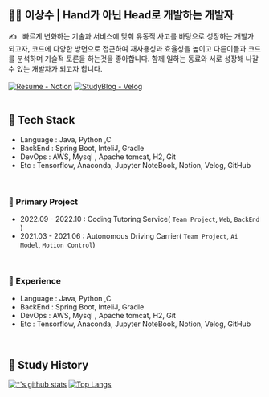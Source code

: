 ## 👨‍💻 이상수 | Hand가 아닌 Head로 개발하는 개발자
✍️ &nbsp;&nbsp;빠르게 변화하는 기술과 서비스에 맞춰 유동적 사고를 바탕으로 성장하는 개발가 되고자, 코드에 다양한 방면으로 접근하여 재사용성과 효율성을 높이고 다른이들과 코드를 분석하며 기술적 토론을 하는것을 좋아합니다. 함께 일하는 동료와 서로 성장해 나갈 수 있는 개발자가 되고자 합니다. 
</br></br>
[![Resume - Notion](https://img.shields.io/static/v1?label=Notion&message=Resume&color=E16259&style=flat)](https://west-opera-46b.notion.site/43f46871b88a4d2286109b390ec85b52) 
[![StudyBlog - Velog](https://img.shields.io/static/v1?label=Velog&message=Study+Blog&color=6366E0&style=flat)](https://velog.io/@tkdtn1427/series)
</br></br>

## 📌 Tech Stack

- Language : Java, Python ,C
- BackEnd : Spring Boot, InteliJ, Gradle
- DevOps : AWS, Mysql , Apache tomcat, H2, Git
- Etc : Tensorflow, Anaconda, Jupyter NoteBook, Notion, Velog, GitHub

</br>

### 📌 Primary Project

- 2022.09 - 2022.10 : Coding Tutoring Service( `Team Project`, `Web`, `BackEnd` )
- 2021.03 - 2021.06 : Autonomous Driving Carrier( `Team Project`, `Ai Model`, `Motion Control`)

</br>

### 📌 Experience

- Language : Java, Python ,C
- BackEnd : Spring Boot, InteliJ, Gradle
- DevOps : AWS, Mysql , Apache tomcat, H2, Git
- Etc : Tensorflow, Anaconda, Jupyter NoteBook, Notion, Velog, GitHub


</br>

## 📌 Study History

[![*'s github stats](https://github-readme-stats.vercel.app/api?username=tkdtn1427)](https://github.com/tkdtn1427) [![Top Langs](https://github-readme-stats.vercel.app/api/top-langs/?username=tkdtn1427&layout=compact)](https://github.com/tkdtn1427/github-readme-stats)




<!--
**tkdtn1427/tkdtn1427** is a ✨ _special_ ✨ repository because its `README.md` (this file) appears on your GitHub profile.
Here are some ideas to get you started:

- 🔭 I’m currently working on ...
- 🌱 I’m currently learning ...
- 👯 I’m looking to collaborate on ...
- 🤔 I’m looking for help with ...
- 💬 Ask me about ...
- 📫 How to reach me: ...
- 😄 Pronouns: ...
- ⚡ Fun fact: ...
-->
